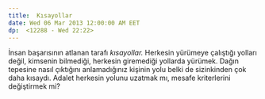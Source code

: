 ```yaml
---
title:  Kısayollar
date: Wed 06 Mar 2013 12:00:00 AM EET 
dp:  <12288 - Wed 22:22>
---
```



İnsan başarısının atlanan tarafı _kısayollar._ Herkesin yürümeye
çalıştığı yolları değil, kimsenin bilmediği, herkesin giremediği
yollarda yürümek. Dağın tepesine nasıl çıktığını anlamadığınız kişinin
yolu belki de sizinkinden çok daha kısaydı. Adalet herkesin yolunu
uzatmak mı, mesafe kriterlerini değiştirmek mi?
